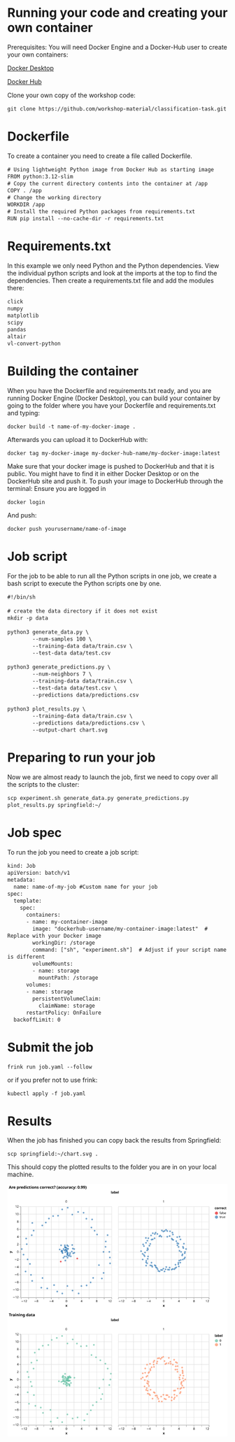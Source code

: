 # Running your code and creating your own container

Prerequisites:
You will need Docker Engine and a Docker-Hub user to create your own containers:

[Docker Desktop](https://www.docker.com/products/docker-desktop/)

[Docker Hub](https://hub.docker.com/)

Clone your own copy of the workshop code:
```
git clone https://github.com/workshop-material/classification-task.git
```

# Dockerfile

To create a container you need to create a file called Dockerfile.
```
# Using lightweight Python image from Docker Hub as starting image
FROM python:3.12-slim
# Copy the current directory contents into the container at /app
COPY . /app
# Change the working directory
WORKDIR /app
# Install the required Python packages from requirements.txt
RUN pip install --no-cache-dir -r requirements.txt
```
# Requirements.txt
In this example we only need Python and the Python dependencies. View the individual python scripts and look at the imports at the top to find the dependencies.
Then create a requirements.txt file and add the modules there:

```
click
numpy
matplotlib
scipy
pandas
altair
vl-convert-python
```
# Building the container

When you have the Dockerfile and requirements.txt ready, and you are running Docker Engine (Docker Desktop), you can build your container by going to the folder where you have your Dockerfile and requirements.txt and typing:
```
docker build -t name-of-my-docker-image .

```
Afterwards you can upload it to DockerHub with:
```
docker tag my-docker-image my-docker-hub-name/my-docker-image:latest
```
Make sure that your docker image is pushed to DockerHub and that it is public. You might have to find it in either Docker Desktop or on the DockerHub site and push it.
To push your image to DockerHub through the terminal:
Ensure you are logged in
```
docker login
```
And push:
```
docker push yourusername/name-of-image
```

# Job script
For the job to be able to run all the Python scripts in one job, we create a bash script to execute the Python scripts one by one.
```
#!/bin/sh

# create the data directory if it does not exist
mkdir -p data

python3 generate_data.py \
        --num-samples 100 \
        --training-data data/train.csv \
        --test-data data/test.csv

python3 generate_predictions.py \
        --num-neighbors 7 \
        --training-data data/train.csv \
        --test-data data/test.csv \
        --predictions data/predictions.csv

python3 plot_results.py \
        --training-data data/train.csv \
        --predictions data/predictions.csv \
        --output-chart chart.svg
```
# Preparing to run your job

Now we are almost ready to launch the job, first we need to copy over all the scripts to the cluster:

```
scp experiment.sh generate_data.py generate_predictions.py plot_results.py springfield:~/
```

# Job spec
To run the job you need to create a job script:
```
kind: Job
apiVersion: batch/v1
metadata:
  name: name-of-my-job #Custom name for your job
spec:
  template:
    spec:
      containers:
      - name: my-container-image
        image: "dockerhub-username/my-container-image:latest"  # Replace with your Docker image
        workingDir: /storage
        command: ["sh", "experiment.sh"]  # Adjust if your script name is different
        volumeMounts:
        - name: storage
          mountPath: /storage
      volumes:
      - name: storage
        persistentVolumeClaim:
          claimName: storage
      restartPolicy: OnFailure
  backoffLimit: 0
```

# Submit the job
```
frink run job.yaml --follow
```
or if you prefer not to use frink:
```
kubectl apply -f job.yaml
```

# Results

When the job has finished you can copy back the results from Springfield:
```
scp springfield:~/chart.svg .
```
This should copy the plotted results to the folder you are in on your local machine.

![alt text](chart.svg)
